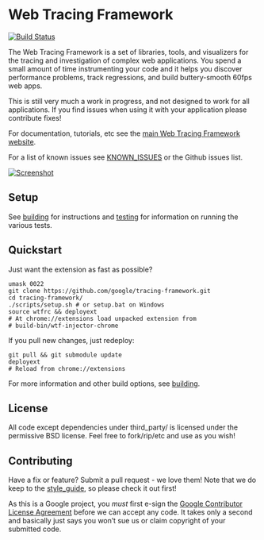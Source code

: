 Web Tracing Framework
=====================

[![Build Status](https://travis-ci.org/google/tracing-framework.png)](https://travis-ci.org/google/tracing-framework)

The Web Tracing Framework is a set of libraries, tools, and visualizers for the tracing and investigation of complex web applications. You spend a small amount of time instrumenting your code and it helps you discover performance problems, track regressions, and build buttery-smooth 60fps web apps.

This is still very much a work in progress, and not designed to work for all applications. If you find issues when using it with your application please contribute fixes!

For documentation, tutorials, etc see the [main Web Tracing Framework website](http://google.github.io/tracing-framework/).

For a list of known issues see [KNOWN\_ISSUES](https://github.com/google/tracing-framework/blob/master/KNOWN_ISSUES.md) or the Github issues list.

[![Screenshot](https://raw.github.com/google/tracing-framework/master/assets/store/screenshot-1.png)](http://google.github.io/tracing-framework/)

Setup
-----

See [building](https://github.com/google/tracing-framework/blob/master/docs/building.md) for instructions and [testing](https://github.com/google/tracing-framework/blob/master/docs/testing.md) for information on running the various tests.

Quickstart
----------

Just want the extension as fast as possible?

    umask 0022
    git clone https://github.com/google/tracing-framework.git
    cd tracing-framework/
    ./scripts/setup.sh # or setup.bat on Windows
    source wtfrc && deployext
    # At chrome://extensions load unpacked extension from
    # build-bin/wtf-injector-chrome

If you pull new changes, just redeploy:

    git pull && git submodule update
    deployext
    # Reload from chrome://extensions

For more information and other build options, see [building](https://github.com/google/tracing-framework/blob/master/docs/building.md).

License
-------

All code except dependencies under third\_party/ is licensed under the permissive BSD license. Feel free to fork/rip/etc and use as you wish!

Contributing
------------

Have a fix or feature? Submit a pull request - we love them! Note that we do keep to the [style\_guide](https://github.com/google/tracing-framework/blob/master/docs/style_guide.md), so please check it out first!

As this is a Google project, you *must* first e-sign the [Google Contributor License Agreement](http://code.google.com/legal/individual-cla-v1.0.html) before we can accept any code. It takes only a second and basically just says you won’t sue us or claim copyright of your submitted code.
